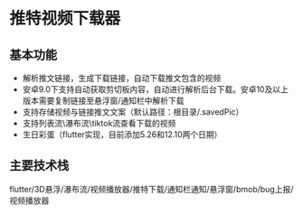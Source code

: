 # 推特视频下载器
## 基本功能
- 解析推文链接，生成下载链接，自动下载推文包含的视频
- 安卓9.0下支持自动获取剪切板内容，自动进行解析后台下载。安卓10及以上版本需要复制链接至悬浮窗/通知栏中解析下载
- 支持存储视频与链接推文文案（默认路径：根目录/.savedPic）
- 支持列表流\瀑布流\tiktok流查看下载的视频
- 生日彩蛋（flutter实现，目前添加5.26和12.10两个日期）

## 主要技术栈
flutter/3D悬浮/瀑布流/视频播放器/推特下载/通知栏通知/悬浮窗/bmob/bug上报/视频播放器

